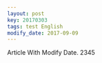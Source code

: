 ```yaml
---
layout: post
key: 20170303
tags: test English
modify_date: 2017-09-09
---
```


Article With Modify Date.
2345